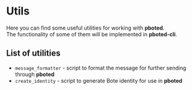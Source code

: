 # Utils

Here you can find some useful utilities for working with **pboted**.   
The functionality of some of them will be implemented in **pboted-cli**.   

## List of utilities

- `message_formatter` - script to format the message for further sending through **pboted**
- `create_identity` - script to generate Bote identity for use in **pboted**
